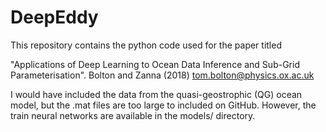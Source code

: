 # DeepEddy
This repository contains the python code used for the paper titled 

"Applications of Deep Learning to Ocean Data Inference and Sub-Grid 
Parameterisation". 
Bolton and Zanna (2018)
tom.bolton@physics.ox.ac.uk

I would have included the data from the quasi-geostrophic (QG) ocean 
model, but the .mat files are too large to included on GitHub. However,
the train neural networks are available in the models/ directory. 
